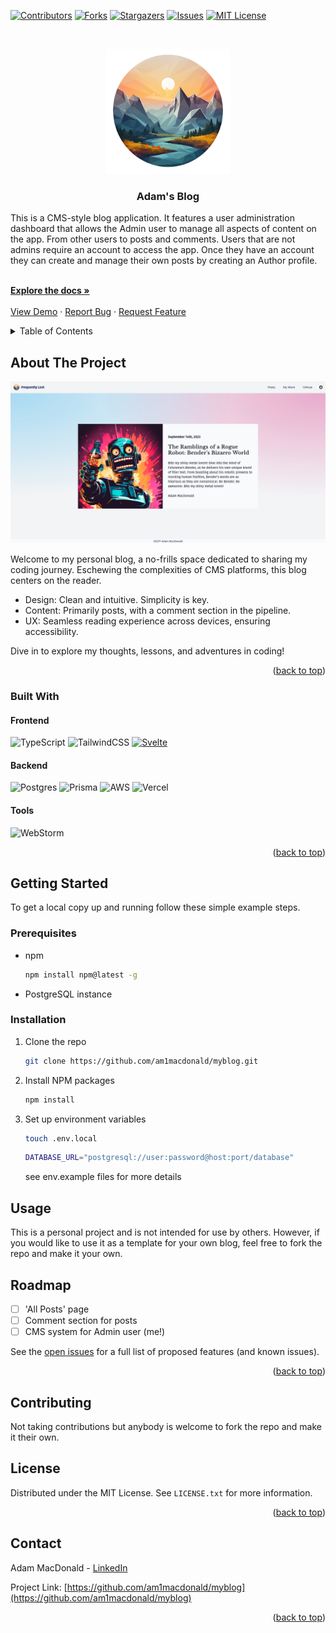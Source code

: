 [![Contributors][contributors-shield]][contributors-url]
[![Forks][forks-shield]][forks-url]
[![Stargazers][stars-shield]][stars-url]
[![Issues][issues-shield]][issues-url]
[![MIT License][license-shield]][license-url]




<!-- PROJECT LOGO -->
<br />
<div>
  <p align="center">
  <a align="center" href="https://github.com/am1macdonald/myblog">
    <img src="static/images/logo_large.webp" alt="Logo" width="200" height="200">
  </a>

<h3 align="center">Adam's Blog</h3>

This is a CMS-style blog application. 
It features a user administration dashboard 
that allows the Admin user to manage all aspects 
of content on the app. From other users to posts 
and comments. Users that are not admins require 
an account to access the app. Once they have an 
account they can create and manage their own posts 
by creating an Author profile.

<br />
<a href="https://github.com/am1macdonald/myblog"><strong>Explore the docs »</strong></a>
<br />
<br />
<a href="https://github.com/am1macdonald/myblog">View Demo</a>
·
<a href="https://github.com/am1macdonald/myblog/issues">Report Bug</a>
·
<a href="https://github.com/am1macdonald/myblog/issues">Request Feature</a>
  </p>
</div>



<!-- TABLE OF CONTENTS -->
<details>
  <summary>Table of Contents</summary>
  <ol>
    <li>
      <a href="#about-the-project">About The Project</a>
      <ul>
        <li><a href="#built-with">Built With</a></li>
      </ul>
    </li>
    <li>
      <a href="#getting-started">Getting Started</a>
      <ul>
        <li><a href="#prerequisites">Prerequisites</a></li>
        <li><a href="#installation">Installation</a></li>
      </ul>
    </li>
    <li><a href="#usage">Usage</a></li>
    <li><a href="#roadmap">Roadmap</a></li>
    <li><a href="#contributing">Contributing</a></li>
    <li><a href="#license">License</a></li>
    <li><a href="#contact">Contact</a></li>
    <li><a href="#acknowledgments">Acknowledgments</a></li>
  </ol>
</details>



<!-- ABOUT THE PROJECT -->
## About The Project

  <a href="https://www.frequentlylost.com">
    <img src="static/images/previewimage.png" alt="Preview Image">
  </a>

Welcome to my personal blog, a no-frills space dedicated to sharing my coding journey. Eschewing the complexities of CMS platforms, this blog centers on the reader.

* Design: Clean and intuitive. Simplicity is key.
* Content: Primarily posts, with a comment section in the pipeline.
* UX: Seamless reading experience across devices, ensuring accessibility.

Dive in to explore my thoughts, lessons, and adventures in coding!


<p align="right">(<a href="#readme-top">back to top</a>)</p>

### Built With

#### Frontend
![TypeScript](https://img.shields.io/badge/typescript-%23007ACC.svg?style=for-the-badge&logo=typescript&logoColor=white)
![TailwindCSS](https://img.shields.io/badge/tailwindcss-%2338B2AC.svg?style=for-the-badge&logo=tailwind-css&logoColor=white)
[![Svelte][Svelte.dev]][Svelte-url]

#### Backend
![Postgres](https://img.shields.io/badge/postgres-%23316192.svg?style=for-the-badge&logo=postgresql&logoColor=white)
![Prisma](https://img.shields.io/badge/Prisma-3982CE?style=for-the-badge&logo=Prisma&logoColor=white)
![AWS](https://img.shields.io/badge/AWS-%23FF9900.svg?style=for-the-badge&logo=amazon-aws&logoColor=white)
![Vercel](https://img.shields.io/badge/vercel-%23000000.svg?style=for-the-badge&logo=vercel&logoColor=white)

#### Tools
![WebStorm](https://img.shields.io/badge/webstorm-143?style=for-the-badge&logo=webstorm&logoColor=white&color=black)

<p align="right">(<a href="#readme-top">back to top</a>)</p>



<!-- GETTING STARTED -->
## Getting Started

To get a local copy up and running follow these simple example steps.

### Prerequisites

* npm
  ```sh
  npm install npm@latest -g
  ```
* PostgreSQL instance


### Installation

1. Clone the repo
   ```sh
   git clone https://github.com/am1macdonald/myblog.git
   ```
2. Install NPM packages
   ```sh
   npm install
   ```
3. Set up environment variables
   ```sh
   touch .env.local
   ```
   ```sh
   DATABASE_URL="postgresql://user:password@host:port/database"
   ```
   see env.example files for more details

<!-- USAGE EXAMPLES -->
## Usage

This is a personal project and is not intended for use by others. 
However, if you would like to use it as a template for your own blog,
feel free to fork the repo and make it your own.

<!-- ROADMAP -->
## Roadmap

- [ ] 'All Posts' page
- [ ] Comment section for posts
- [ ] CMS system for Admin user (me!)

See the [open issues](https://github.com/am1macdonald/myblog/issues) for a full list of proposed features (and known issues).

<p align="right">(<a href="#readme-top">back to top</a>)</p>

<!-- CONTRIBUTING -->
## Contributing

Not taking contributions but anybody is welcome to fork the repo and make it their own.

<!-- LICENSE -->
## License

Distributed under the MIT License. See `LICENSE.txt` for more information.

<p align="right">(<a href="#readme-top">back to top</a>)</p>

<!-- CONTACT -->
## Contact

Adam MacDonald - [LinkedIn](https://www.linkedin.com/in/am1macdonald/)

Project Link: [https://github.com/am1macdonald/myblog](https://github.com/am1macdonald/myblog)

<p align="right">(<a href="#readme-top">back to top</a>)</p>

<!-- MARKDOWN LINKS & IMAGES -->
<!-- https://www.markdownguide.org/basic-syntax/#reference-style-links -->
[contributors-shield]: https://img.shields.io/github/contributors/am1macdonald/myblog.svg?style=for-the-badge
[contributors-url]: https://github.com/am1macdonald/myblog/graphs/contributors
[forks-shield]: https://img.shields.io/github/forks/am1macdonald/myblog.svg?style=for-the-badge
[forks-url]: https://github.com/am1macdonald/myblog/network/members
[stars-shield]: https://img.shields.io/github/stars/am1macdonald/myblog.svg?style=for-the-badge
[stars-url]: https://github.com/am1macdonald/myblog/stargazers
[issues-shield]: https://img.shields.io/github/issues/am1macdonald/myblog.svg?style=for-the-badge
[issues-url]: https://github.com/am1macdonald/myblog/issues
[license-shield]: https://img.shields.io/github/license/am1macdonald/myblog.svg?style=for-the-badge
[license-url]: https://github.com/am1macdonald/myblog/blob/master/LICENSE.txt
[linkedin-shield]: https://img.shields.io/badge/-LinkedIn-black.svg?style=for-the-badge&logo=linkedin&colorB=555
[linkedin-url]: https://linkedin.com/in/linkedin_username
[product-screenshot]: images/screenshot.png
[Next.js]: https://img.shields.io/badge/next.js-000000?style=for-the-badge&logo=nextdotjs&logoColor=white
[Next-url]: https://nextjs.org/
[React.js]: https://img.shields.io/badge/React-20232A?style=for-the-badge&logo=react&logoColor=61DAFB
[React-url]: https://reactjs.org/
[Vue.js]: https://img.shields.io/badge/Vue.js-35495E?style=for-the-badge&logo=vuedotjs&logoColor=4FC08D
[Vue-url]: https://vuejs.org/
[Angular.io]: https://img.shields.io/badge/Angular-DD0031?style=for-the-badge&logo=angular&logoColor=white
[Angular-url]: https://angular.io/
[Svelte.dev]: https://img.shields.io/badge/Svelte-4A4A55?style=for-the-badge&logo=svelte&logoColor=FF3E00
[Svelte-url]: https://svelte.dev/
[Laravel.com]: https://img.shields.io/badge/Laravel-FF2D20?style=for-the-badge&logo=laravel&logoColor=white
[Laravel-url]: https://laravel.com
[Bootstrap.com]: https://img.shields.io/badge/Bootstrap-563D7C?style=for-the-badge&logo=bootstrap&logoColor=white
[Bootstrap-url]: https://getbootstrap.com
[JQuery.com]: https://img.shields.io/badge/jQuery-0769AD?style=for-the-badge&logo=jquery&logoColor=white
[JQuery-url]: https://jquery.com 
